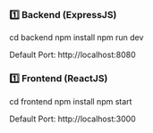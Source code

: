 ### 1️⃣ Backend (ExpressJS)

cd backend
npm install
npm run dev

Default Port: http://localhost:8080

### 1️⃣ Frontend (ReactJS)

cd frontend
npm install
npm start

Default Port: http://localhost:3000
